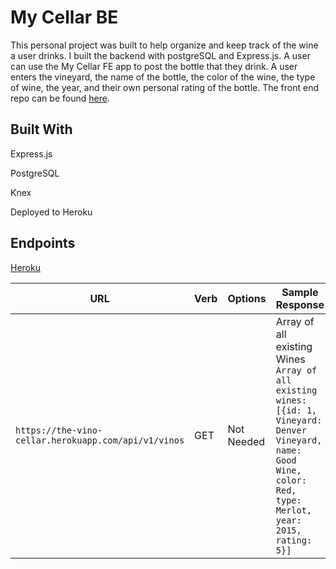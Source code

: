 # My Cellar BE

This personal project was built to help organize and keep track of the wine a user drinks. I built the backend with postgreSQL and Express.js. A user can use the My Cellar FE app to post the bottle that they drink. A user enters the vineyard, the name of the bottle, the color of the wine, the type of wine, the year, and their own personal rating of the bottle. The front end repo can be found [here](https://github.com/colbyallen012/my-cellar-fe).

## Built With

Express.js 

PostgreSQL

Knex

Deployed to Heroku

## Endpoints 

[Heroku](https://the-vino-cellar.herokuapp.com/)

URL|Verb|Options|Sample Response
---|---|---|---
`https://the-vino-cellar.herokuapp.com/api/v1/vinos` | GET | Not Needed | Array of all existing Wines `Array of all existing wines:[{id: 1, Vineyard: Denver Vineyard, name: Good Wine, color: Red, type: Merlot, year: 2015, rating: 5}]` 
